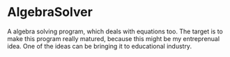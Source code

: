 # AlgebraSolver
A algebra solving program, which deals with equations too. The target is to make this program really matured, because this might be my entreprenual idea. One of the ideas can be bringing it to educational industry.
